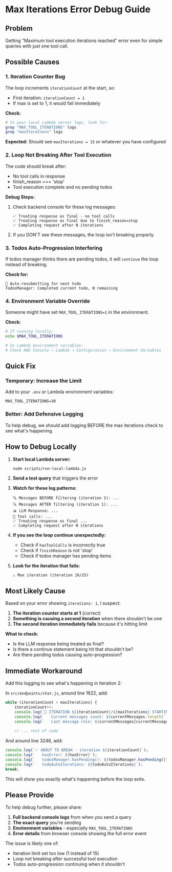 # Max Iterations Error Debug Guide

## Problem
Getting "Maximum tool execution iterations reached" error even for simple queries with just one tool call.

## Possible Causes

### 1. Iteration Counter Bug
The loop increments `iterationCount` at the start, so:
- First iteration: `iterationCount = 1`
- If max is set to 1, it would fail immediately

**Check:**
```bash
# In your local Lambda server logs, look for:
grep "MAX_TOOL_ITERATIONS" logs
grep "maxIterations" logs
```

**Expected:** Should see `maxIterations = 15` or whatever you have configured

### 2. Loop Not Breaking After Tool Execution
The code should break after:
- No tool calls in response
- finish_reason === 'stop'
- Tool execution complete and no pending todos

**Debug Steps:**
1. Check backend console for these log messages:
   ```
   ✅ Treating response as final - no tool calls
   ✅ Treating response as final due to finish_reason=stop
   ✅ Completing request after N iterations
   ```

2. If you DON'T see these messages, the loop isn't breaking properly

### 3. Todos Auto-Progression Interfering
If todos manager thinks there are pending todos, it will `continue` the loop instead of breaking.

**Check for:**
```
🔄 Auto-resubmitting for next todo
TodosManager: Completed current todo, N remaining
```

### 4. Environment Variable Override
Someone might have set `MAX_TOOL_ITERATIONS=1` in the environment.

**Check:**
```bash
# If running locally:
echo $MAX_TOOL_ITERATIONS

# In Lambda environment variables:
# Check AWS Console → Lambda → Configuration → Environment Variables
```

## Quick Fix

### Temporary: Increase the Limit
Add to your `.env` or Lambda environment variables:
```
MAX_TOOL_ITERATIONS=30
```

### Better: Add Defensive Logging
To help debug, we should add logging BEFORE the max iterations check to see what's happening.

## How to Debug Locally

1. **Start local Lambda server:**
   ```bash
   node scripts/run-local-lambda.js
   ```

2. **Send a test query** that triggers the error

3. **Watch for these log patterns:**
   ```
   🔍 Messages BEFORE filtering (iteration 1): ...
   🔍 Messages AFTER filtering (iteration 1): ...
   📊 LLM Response: ...
   🔧 Tool calls: ...
   ✅ Treating response as final ...
   ✅ Completing request after N iterations
   ```

4. **If you see the loop continue unexpectedly:**
   - Check if `hasToolCalls` is incorrectly true
   - Check if `finishReason` is not 'stop'
   - Check if todos manager has pending items

5. **Look for the iteration that fails:**
   ```
   ⚠️ Max iteration (iteration 16/15)
   ```

## Most Likely Cause

Based on your error showing `iterations: 1`, I suspect:

1. **The iteration counter starts at 1** (correct)
2. **Something is causing a second iteration** when there shouldn't be one
3. **The second iteration immediately fails** because it's hitting limit

**What to check:**
- Is the LLM response being treated as final?
- Is there a continue statement being hit that shouldn't be?
- Are there pending todos causing auto-progression?

## Immediate Workaround

Add this logging to see what's happening in iteration 2:

In `src/endpoints/chat.js`, around line 1622, add:
```javascript
while (iterationCount < maxIterations) {
    iterationCount++;
    console.log(`🔄 ITERATION ${iterationCount}/${maxIterations} STARTING`);
    console.log(`   Current messages count: ${currentMessages.length}`);
    console.log(`   Last message role: ${currentMessages[currentMessages.length - 1]?.role}`);
    
    // ... rest of code
```

And around line 3246, add:
```javascript
console.log(`✅ ABOUT TO BREAK - iteration ${iterationCount}`);
console.log(`   hasError: ${hasError}`);
console.log(`   todosManager.hasPending(): ${todosManager.hasPending()}`);
console.log(`   todoAutoIterations: ${todoAutoIterations}`);
break;
```

This will show you exactly what's happening before the loop exits.

## Please Provide

To help debug further, please share:
1. **Full backend console logs** from when you send a query
2. **The exact query** you're sending
3. **Environment variables** - especially `MAX_TOOL_ITERATIONS`
4. **Error details** from browser console showing the full error event

The issue is likely one of:
- Iteration limit set too low (1 instead of 15)
- Loop not breaking after successful tool execution
- Todos auto-progression continuing when it shouldn't
